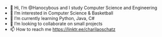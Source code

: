 - 👋 Hi, I’m @Hanocybous and I study Computer Science and Engineering
- 👀 I’m interested in Computer Science & Basketball
- 🌱 I’m currently learning Python, Java, C#
- 💞️ I’m looking to collaborate on small projects
- 📫 How to reach me https://linktr.ee/charilaoschatz

<!---
Hanocybous/Hanocybous is a ✨ special ✨ repository because its `README.md` (this file) appears on your GitHub profile.
You can click the Preview link to take a look at your changes.
--->
